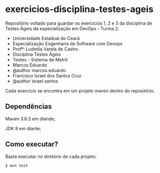 # exercicios-disciplina-testes-ageis
Repositório voltado para guardar os exercícios 1, 2 e 3 da disciplina de Testes Ágeis da especialização em DevOps - Turma 2.

 * Universidade Estadual do Ceará
 * Especialização Engenharia de Software com Devops
 * Profª: Ludmila Varela de Castro
 * Disciplina Testes Ágeis
 * Testes - Sistema de Metrô
 * Marcos Eduardo
 * @author marcos.eduardo
 * Francisco Israel dos Santos Cruz
 * @author israel.santos
 
 Cada exercício se encontra em um projeto maven dentro do repositório.
 
 
## Dependências

Maven 3.6.3 em diande;

JDK 8 em diante;

## Como executar?

Basta executar no diretório de cada projeto:

`$ mvn test`

 
 